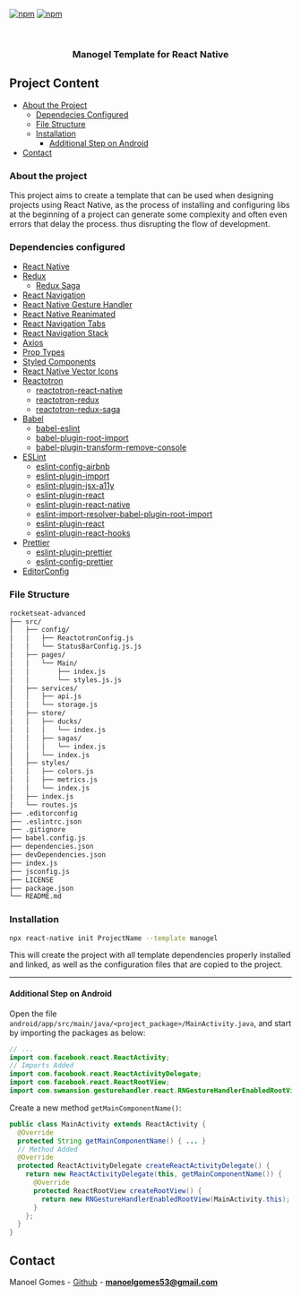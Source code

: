 <!--
*** Obrigado por estar vendo o nosso README. Se você tiver alguma sugestão
*** que possa melhorá-lo ainda mais dê um fork no repositório e crie uma Pull
*** Request ou abra uma Issue com a tag "sugestão".
*** Obrigado novamente! Agora vamos rodar esse projeto incrível :D
-->

<!-- PROJECT SHIELDS -->

[![npm](https://img.shields.io/npm/v/react-native-template-manogel.svg?label=npm%20package)](https://www.npmjs.com/package/react-native-template-manogel)
[![npm](https://img.shields.io/npm/dt/react-native-template-manogel.svg)](https://www.npmjs.com/package/react-native-template-manogel)

<!-- PROJECT LOGO -->
<br />
<p align="center">
  <h3 align="center">Manogel Template for React Native</h3>
</p>

<!-- TABLE OF CONTENTS -->

## Project Content

- [About the Project](#about-the-project)
  - [Dependecies Configured](#dependencies-configured)
  - [File Structure](#file-structure)
  - [Installation](#installation)
    - [Additional Step on Android](#additional-step-on-android)
- [Contact](#Contact)

<!-- ABOUT THE PROJECT -->

### About the project

This project aims to create a template that can be used when designing projects using React Native, as the process of installing and configuring libs at the beginning of a project can generate some complexity and often even errors that delay the process. thus disrupting the flow of development.

### Dependencies configured

- [React Native](http://facebook.github.io/react-native/)
- [Redux](https://redux.js.org/)
  - [Redux Saga](https://redux-saga.js.org/)
- [React Navigation](https://reactnavigation.org/)
- [React Native Gesture Handler](https://kmagiera.github.io/react-native-gesture-handler/)
- [React Native Reanimated](https://github.com/software-mansion/react-native-reanimated)
- [React Navigation Tabs](https://reactnavigation.org/docs/en/bottom-tab-navigator.html)
- [React Navigation Stack](https://reactnavigation.org/docs/en/stack-navigator.html)
- [Axios](https://github.com/axios/axios)
- [Prop Types](https://github.com/facebook/prop-types)
- [Styled Components](https://github.com/styled-components/styled-components)
- [React Native Vector Icons](https://github.com/oblador/react-native-vector-icons)
- [Reactotron](https://github.com/infinitered/reactotron)
  - [reactotron-react-native](https://github.com/infinitered/reactotron/blob/master/docs/quick-start-react-native.md)
  - [reactotron-redux](https://github.com/infinitered/reactotron/blob/master/docs/plugin-redux.md)
  - [reactotron-redux-saga](https://github.com/infinitered/reactotron/blob/master/docs/plugin-redux-saga.md)
- [Babel](https://babeljs.io/)
  - [babel-eslint](https://github.com/babel/babel-eslint)
  - [babel-plugin-root-import](https://github.com/entwicklerstube/babel-plugin-root-import)
  - [babel-plugin-transform-remove-console](https://github.com/babel/minify/tree/master/packages/babel-plugin-transform-remove-console)
- [ESLint](https://eslint.org/)
  - [eslint-config-airbnb](https://github.com/airbnb/javascript/tree/master/packages/eslint-config-airbnb)
  - [eslint-plugin-import](https://github.com/benmosher/eslint-plugin-import)
  - [eslint-plugin-jsx-a11y](https://github.com/evcohen/eslint-plugin-jsx-a11y)
  - [eslint-plugin-react](https://github.com/yannickcr/eslint-plugin-react)
  - [eslint-plugin-react-native](https://github.com/Intellicode/eslint-plugin-react-native)
  - [eslint-import-resolver-babel-plugin-root-import](https://github.com/olalonde/eslint-import-resolver-babel-root-import)
  - [eslint-plugin-react](https://github.com/yannickcr/eslint-plugin-react)
  - [eslint-plugin-react-hooks](https://github.com/facebook/react/tree/master/packages/eslint-plugin-react-hooks)
- [Prettier](https://prettier.io/)
  - [eslint-plugin-prettier](https://github.com/prettier/eslint-plugin-prettier)
  - [eslint-config-prettier](https://github.com/prettier/eslint-config-prettier)
- [EditorConfig](https://editorconfig.org/)

### File Structure

```bash
rocketseat-advanced
├── src/
│   ├── config/
│   │   ├── ReactotronConfig.js
│   │   └── StatusBarConfig.js.js
│   ├── pages/
│   │   └── Main/
│   │       ├── index.js
│   │       └── styles.js.js
│   ├── services/
│   │   ├── api.js
│   │   └── storage.js
│   ├── store/
│   │   ├── ducks/
│   │   │   └── index.js
│   │   ├── sagas/
│   │   │   └── index.js
│   │   └── index.js
│   ├── styles/
│   │   ├── colors.js
│   │   ├── metrics.js
│   │   └── index.js
│   ├── index.js
│   └── routes.js
├── .editorconfig
├── .eslintrc.json
├── .gitignore
├── babel.config.js
├── dependencies.json
├── devDependencies.json
├── index.js
├── jsconfig.js
├── LICENSE
├── package.json
└── README.md
```

### Installation

```sh
npx react-native init ProjectName --template manogel
```

This will create the project with all template dependencies properly installed and linked, as well as the configuration files that are copied to the project.

---

#### Additional Step on Android

Open the file `android/app/src/main/java/<project_package>/MainActivity.java`, and start by importing the packages as below:

```java
// ...
import com.facebook.react.ReactActivity;
// Imports Added
import com.facebook.react.ReactActivityDelegate;
import com.facebook.react.ReactRootView;
import com.swmansion.gesturehandler.react.RNGestureHandlerEnabledRootView;
```

Create a new method `getMainComponentName()`:

```java
public class MainActivity extends ReactActivity {
  @Override
  protected String getMainComponentName() { ... }
  // Method Added
  @Override
  protected ReactActivityDelegate createReactActivityDelegate() {
    return new ReactActivityDelegate(this, getMainComponentName()) {
      @Override
      protected ReactRootView createRootView() {
        return new RNGestureHandlerEnabledRootView(MainActivity.this);
      }
    };
  }
}
```

<!-- CONTACT -->

## Contact

Manoel Gomes - [Github](https://github.com/Manogel) - **manoelgomes53@gmail.com**
